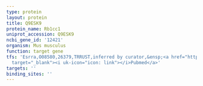 ```yaml
---
type: protein
layout: protein
title: Q9ESK9
protein_name: Rb1cc1
uniprot_accession: Q9ESK9
ncbi_gene_id: '12421'
organism: Mus musculus
function: target gene
tfs: 'Esrra,O08580,26379,TRRUST,inferred by curator,&ensp;<a href="https://www.ncbi.nlm.nih.gov/pubmed/?term=18039682%5Buid%5D"
  target="_blank"><i uk-icon="icon: link"></i>Pubmed</a>'
targets: ''
binding_sites: ''
---
```

